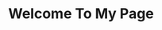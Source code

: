 <!DOCTYPE html>
<html>
 <head>
   <title>
     Portfolio
   </title>
 </head>
 <body>
   <h1>Welcome To My Page</h1>
 </body>
</html>
